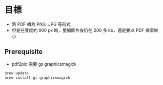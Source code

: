 # 目標

- 將 PDF 轉為 PNG, JPG 等形式
- 但是在寬度約 900 px 時，壓縮圖片後仍在 200 多 kb，還是要以 PDF 檔案較小

## Prerequisite

- pdf2pic 需要 gs graphicsmagick

```bash
brew update
brew install gs graphicsmagick
```
